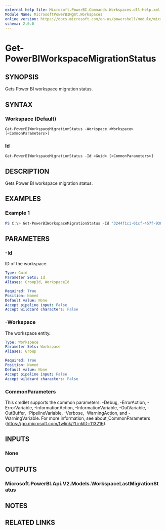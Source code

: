 ```yaml
---
external help file: Microsoft.PowerBI.Commands.Workspaces.dll-Help.xml
Module Name: MicrosoftPowerBIMgmt.Workspaces
online version: https://docs.microsoft.com/en-us/powershell/module/microsoftpowerbimgmt.workspaces/get-powerbiworkspacemigrationstatus?view=powerbi-ps
schema: 2.0.0
---
```


# Get-PowerBIWorkspaceMigrationStatus

## SYNOPSIS
Gets Power BI workspace migration status.

## SYNTAX

### Workspace (Default)
```
Get-PowerBIWorkspaceMigrationStatus -Workspace <Workspace> [<CommonParameters>]
```

### Id
```
Get-PowerBIWorkspaceMigrationStatus -Id <Guid> [<CommonParameters>]
```

## DESCRIPTION
Gets Power BI workspace migration status.

## EXAMPLES

### Example 1
```powershell
PS C:\> Get-PowerBIWorkspaceMigrationStatus -Id "3244f1c1-01cf-457f-9383-6035e4950fdc"
```

## PARAMETERS

### -Id
ID of the workspace.

```yaml
Type: Guid
Parameter Sets: Id
Aliases: GroupId, WorkspaceId

Required: True
Position: Named
Default value: None
Accept pipeline input: False
Accept wildcard characters: False
```

### -Workspace
The workspace entity.

```yaml
Type: Workspace
Parameter Sets: Workspace
Aliases: Group

Required: True
Position: Named
Default value: None
Accept pipeline input: False
Accept wildcard characters: False
```

### CommonParameters
This cmdlet supports the common parameters: -Debug, -ErrorAction, -ErrorVariable, -InformationAction, -InformationVariable, -OutVariable, -OutBuffer, -PipelineVariable, -Verbose, -WarningAction, and -WarningVariable. For more information, see about_CommonParameters (https://go.microsoft.com/fwlink/?LinkID=113216).

## INPUTS

### None

## OUTPUTS

### Microsoft.PowerBI.Api.V2.Models.WorkspaceLastMigrationStatus

## NOTES

## RELATED LINKS
